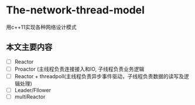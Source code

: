 # The-network-thread-model
用c++11实现各种网络设计模式

## 本文主要内容
- [ ] Reactor
- [ ] Proactor (主线程负责连接接入和IO, 子线程负责业务逻辑
- [ ] Reactor + threadpoll(主线程负责异步事件驱动，子线程负责数据的读写及逻辑处理)
- [ ] Leader/Fllower
- [ ] multiReactor
